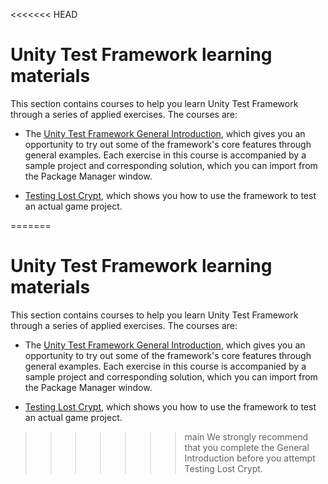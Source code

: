 <<<<<<< HEAD
# Unity Test Framework learning materials

This section contains courses to help you learn Unity Test Framework through a series of applied exercises. The courses are:

* The [Unity Test Framework General Introduction](./welcome.md), which gives you an opportunity to try out some of the framework's core features through general examples. Each exercise in this course is accompanied by a sample project and corresponding solution, which you can import from the Package Manager window.

* [Testing Lost Crypt](./LostCrypt/welcome.md), which shows you how to use the framework to test an actual game project.

=======
# Unity Test Framework learning materials

This section contains courses to help you learn Unity Test Framework through a series of applied exercises. The courses are:

* The [Unity Test Framework General Introduction](./welcome.md), which gives you an opportunity to try out some of the framework's core features through general examples. Each exercise in this course is accompanied by a sample project and corresponding solution, which you can import from the Package Manager window.

* [Testing Lost Crypt](./LostCrypt/welcome.md), which shows you how to use the framework to test an actual game project.

>>>>>>> main
We strongly recommend that you complete the General Introduction before you attempt Testing Lost Crypt.